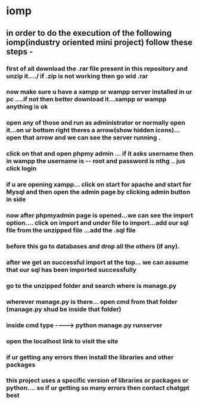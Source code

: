 # iomp
## in order to do the execution of the following iomp(industry oriented mini project) follow these steps -

### first of all download the .rar file present in this repository and unzip it..../ if .zip is not working then go wid .rar
### now make sure u have a xampp or wampp server installed in ur pc ....if not then better download it...xampp or wampp anything is ok
### open any of those and run as administrator or normally open it...on ur bottom right theres a arrow(show hidden icons)... open that arrow and we can see the server running .
### click on that and open phpmy admin ... if it asks username then in wampp the username is -- root and password is nthg .. jus click login
### if u are opening xampp... click on start for apache and start for Mysql and then open the admin page by clicking admin button in side
### now after phpmyadmin page is opened...we can see the import option.... click on import and under file to import...add our sql file from the unzipped file ...add the .sql file
### before this go to databases and drop all the others (if any).
### after we get an successful import at the top... we can assume that our sql has been imported successfully
### go to the unzipped folder and search where is manage.py
### wherever manage.py is there... open cmd from that folder (manage.py shud be inside that folder)
### inside cmd type  ----> python manage.py runserver
### open the localhost link to visit the site
### if ur getting any errors then install the libraries and other packages
### this project uses a specific version of libraries or packages or python.... so if ur getting so many errors then contact chatgpt best
